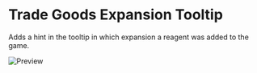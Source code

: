 # Trade Goods Expansion Tooltip

Adds a hint in the tooltip in which expansion a reagent was added to the game.

![Preview](https://user-images.githubusercontent.com/96642047/164873404-47f6e1c6-af1d-4d76-b57c-16b9c2cd0d0e.png)
